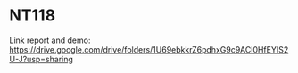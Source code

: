 # NT118

Link report and demo: https://drive.google.com/drive/folders/1U69ebkkrZ6pdhxG9c9ACl0HfEYIS2U-J?usp=sharing
